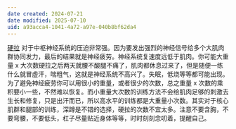 ```yaml
---
date created: 2024-07-21
date modified: 2025-07-10
uid: a93acca4-1041-4a72-a97e-040b8bf62da4
---
```


[硬拉](硬拉.md) 对于中枢神经系统的压迫非常强。因为要发出强烈的神经信号给多个大肌肉群协同发力，最后的结果就是神经疲劳。神经系统复速度远低于肌肉。你可能大重量 x 大次数硬拉之后两天就腰不酸腿不痛了，肌肉都休息过来了，但是随便一练什么就冒虚汗，喘粗气，这就是神经系统不高兴了。失眠，低烧等等都可能出现。为了避免神经疲劳你可以用很小的重量，或者很少的次数，总之重量 x 次数的乘积要小一些，不然难以恢复。而小重量大次数的训练方法不会给肌肉足够的刺激去生长和修复，只是出汗而已，所以高水平的训练都是大重量小次数。其实对于核心肌群和腿部的训练，深蹲是不错的选择，硬拉的次数不宜太多。注意不要含胸，不要弯腰，不要低头，杠子尽量贴近身体等等，时时刻刻念叨着，提醒自己。

